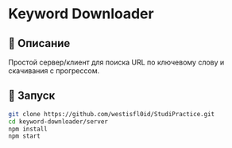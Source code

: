 # Keyword Downloader

## 📌 Описание
Простой сервер/клиент для поиска URL по ключевому слову и скачивания с прогрессом.

## 🚀 Запуск

```bash
git clone https://github.com/westisfl0id/StudiPractice.git
cd keyword-downloader/server
npm install
npm start
